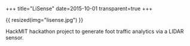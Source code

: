 +++
title="LiSense"
date=2015-10-01
transparent=true
+++

{{ resized(img="lisense.jpg") }}

HackMIT hackathon project to generate foot traffic analytics via a LIDAR sensor.
